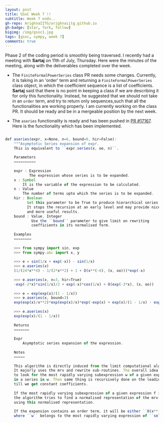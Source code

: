 ```yaml
---
layout: post
title: GSoC Week 7 !!
subtitle: Week 7 ends..
gh-repo: ArighnaIITG/arighnaiitg.github.io
gh-badge: [star, fork, follow]
bigimg: /img/gsoc1.jpg
tags: [gsoc, sympy, week 7]
comments: true
---
```


Phase 2 of the coding period is smoothly being traversed. I recently had a meeting with **Sartaj** on 11th of July, Thursday. Here were the minutes of the meeting, along with the deliverables completed over the week.

   - The `FiniteFormalPowerSeries` class PR needs some changes. Currently, it is taking in an 'order' term and returning a  `FiniteFormalPowerSeries` class object, in which the coefficient sequence is a list of coefficients. **Sartaj** said that there is no point in keeping a class if we are describing it for only this functionality. Instead, he suggested that we should not take in an `order` term, and try to return only sequences,such that all the functionalities are working properly. I am currently working on the class PR. It should be ready and be in a mergeable position by the next week.
   
   - The `aseries` functionality is ready and has been pushed in [PR #17167](https://github.com/sympy/sympy/pull/17167). Here is the functionality which has been implemented.
   
```javascript

def aseries(expr, x=None, n=6, bound=0, hir=False):
    """Asymptotic Series expansion of expr.
    This is equivalent to ``expr.series(x, oo, n)``.
    
    Parameters
    ==========
    
    expr : Expression
           The expression whose series is to be expanded.
    x : Symbol
        It is the variable of the expression to be calculated.
    n : Value
        The number of terms upto which the series is to be expanded.
    hir : Boolean
          Set this parameter to be True to produce hierarchical series.
          It stops the recursion at an early level and may provide nicer
          and more useful results.
    bound : Value, Integer
            Use the ``bound`` parameter to give limit on rewriting
            coefficients in its normalised form.
      
    Examples
    ========
    
    >>> from sympy import sin, exp
    >>> from sympy.abc import x, y
    
    >>> e = sin(1/x + exp(-x)) - sin(1/x)
    >>> e.aseries(x)
    (1/(24*x**4) - 1/(2*x**2) + 1 + O(x**(-6), (x, oo)))*exp(-x)
    
    >>> e.aseries(x, n=3, hir=True)
    -exp(-2*x)*sin(1/x)/2 + exp(-x)*cos(1/x) + O(exp(-3*x), (x, oo))
    
    >>> e = exp(exp(x)/(1 - 1/x))
    >>> e.aseries(x, bound=3)
    exp(exp(x)/x**2)*exp(exp(x)/x)*exp(-exp(x) + exp(x)/(1 - 1/x) - exp(x)/x - exp(x)/x**2)*exp(exp(x))
    
    >>> e.aseries(x)
    exp(exp(x)/(1 - 1/x))
    
    Returns
    =======
    
    Expr
        Asymptotic series expansion of the expression.
        
    Notes
    =====
    
    This algorithm is directly induced from the limit computational algorithm provided by Gruntz.
    It majorly uses the mrv and rewrite sub-routines. The overall idea of this algorithm is first
    to look for the most rapidly varying subexpression w of a given expression f and then expands f
    in a series in w. Then same thing is recursively done on the leading coefficient
    till we get constant coefficients.
    
    If the most rapidly varying subexpression of a given expression f is f itself,
    the algorithm tries to find a normalised representation of the mrv set and rewrites f
    using this normalised representation.
    
    If the expansion contains an order term, it will be either ``O(x**(-n))`` or ``O(w**(-n))``
    where ``w`` belongs to the most rapidly varying expression of ``self``.
```
